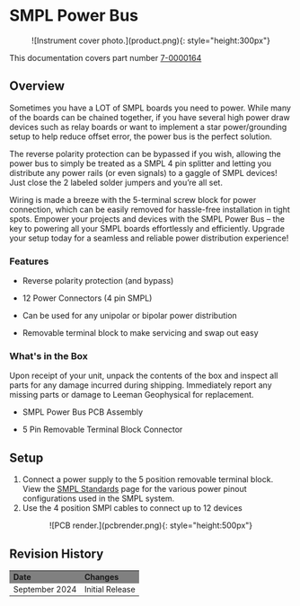 # SMPL Power Bus
<center>
![Instrument cover photo.](product.png){: style="height:300px"}
</center>

This documentation covers part number <a href="https://leemangeophysical.com/product/smpl_modular_power_bus/" target="_blank" rel="noopener noreferrer">7-0000164</a>

## Overview
Sometimes you have a LOT of SMPL boards you need to power. While many of the
boards can be chained together, if you have several high power draw devices such
as relay boards or want to implement a star power/grounding setup to help reduce
offset error, the power bus is the perfect solution.  
  
The reverse polarity protection can be bypassed if you wish, allowing the power
bus to simply be treated as a SMPL 4 pin splitter and letting you distribute any
power rails (or even signals) to a gaggle of SMPL devices! Just close the 2
labeled solder jumpers and you’re all set.  
  
Wiring is made a breeze with the 5-terminal screw block for power connection,
which can be easily removed for hassle-free installation in tight spots. Empower
your projects and devices with the SMPL Power Bus – the key to powering all your
SMPL boards effortlessly and efficiently. Upgrade your setup today for a
seamless and reliable power distribution experience!

### Features  

* Reverse polarity protection (and bypass)

* 12 Power Connectors (4 pin SMPL)

* Can be used for any unipolar or bipolar power distribution  

* Removable terminal block to make servicing and swap out easy

### What's in the Box
Upon receipt of your unit, unpack the contents of the box and inspect all parts
for any damage incurred during shipping. Immediately report any missing parts or
damage to Leeman Geophysical for replacement.

* SMPL Power Bus PCB Assembly

* 5 Pin Removable Terminal Block Connector

## Setup
1. Connect a power supply to the 5 position removable terminal block. View the
   [SMPL Standards](../smpl_standard.md) page for the various power pinout
   configurations used in the SMPL system.
1. Use the 4 position SMPl cables to connect up to 12 devices
<center>
![PCB render.](pcbrender.png){: style="height:500px"}
</center>

## Revision History
<table>

  <tr bgcolor="gray">
    <td><b>Date</b></td>
    <td><b>Changes</b></td>
  </tr>

  <tr>
    <td>September 2024</td>
    <td>Initial Release</td>
  </tr>

</table>